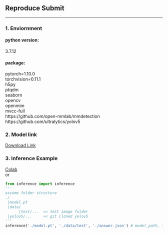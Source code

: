 <h2>Reproduce Submit</h2>
<hr>

<h3>1. Enviornment</h3>
<h4>python version:</h4>
3.7.12<br>
<h4>package:</h4>
pytorch=1.10.0<br>
torchvision=0.11.1<br>
h5py<br>
ptqdm<br>
seaborn<br>
opencv<br>
openmim<br>
mvcc-full<br>
https://github.com/open-mmlab/mmdetection <br>
https://github.com/ultralytics/yolov5 <br>

<h3>2. Model link</h3>
<a href="https://drive.google.com/file/d/1imEOPP2W7Q71aW2wBBwRIWvts5VkIrMJ/view?usp=sharing">
Download Link
</a>

<h3>3. Inference Example</h3>
<a href="https://drive.google.com/file/d/12ovdZO3WeczAX1Xlv2KsDkMP7nzVrH6r/view?usp=sharing">
Colab
</a>
<br>
or
<br>

``` python
from inference import inference
'''
assume folder structure
./
 |model.pt
 |data/
      |test/...  << test image folder
 |yolov5/...     << git cloned yolov5
'''
inference('./model.pt', './data/test', './answer.json') # model_path, test_path, output_path
```
